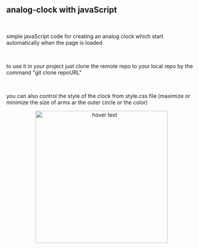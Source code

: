 <h2>analog-clock with javaScript</h2><br>
<p> simple javaScript code for creating an analog clock which start automatically when the page is loaded </p><br>
<p>to use it in your project just clone the remote repo to your local repo by the command "git clone repoURL"</p><br>
<p> you can also control the style of the clock from style.css file (maximize or minimize the size of arms ar the outer circle or the color)</p>
<p align="center">
  <img src="
file:///C:/Users/M%20Lapan/Desktop/javaScript/Ex_Files_JavaScript_EssT/Exercise%20Files/analog_clock/index.html" width="350" title="hover text">
  
</p>

